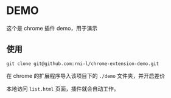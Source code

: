 # DEMO
这个是 chrome 插件 demo，用于演示

## 使用

```shell
git clone git@github.com:rni-l/chrome-extension-demo.git
```

在 chrome 的扩展程序导入该项目下的 `./demo` 文件夹，并开启差价

本地访问 `list.html` 页面，插件就会自动工作。
